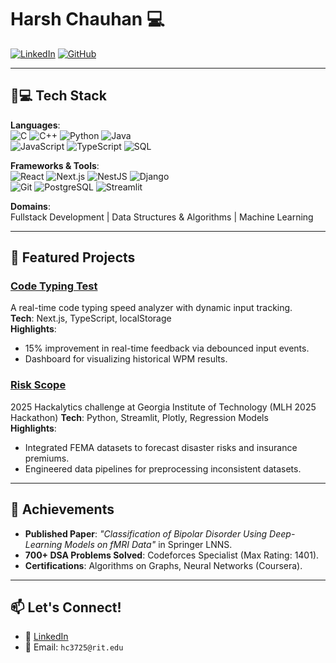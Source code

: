 # Harsh Chauhan 💻

[![LinkedIn](https://img.shields.io/badge/LinkedIn-Connect-blue?style=flat&logo=linkedin)](https://linkedin.com/in/harsh-chauhan-69bb15195/)
[![GitHub](https://img.shields.io/badge/GitHub-Profile-black?style=flat&logo=github)](https://github.com/harsh23exe)

---

## 👨💻 Tech Stack

**Languages**:  
![C](https://img.shields.io/badge/C-%2300599C?logo=c) ![C++](https://img.shields.io/badge/C++-%2300599C?logo=c%2B%2B) ![Python](https://img.shields.io/badge/Python-%233776AB?logo=python) ![Java](https://img.shields.io/badge/Java-%23ED8B00?logo=java)  
![JavaScript](https://img.shields.io/badge/JavaScript-%23F7DF1E?logo=javascript) ![TypeScript](https://img.shields.io/badge/TypeScript-%233178C6?logo=typescript) ![SQL](https://img.shields.io/badge/SQL-%234479A1?logo=postgresql)

**Frameworks & Tools**:  
![React](https://img.shields.io/badge/React-%2361DAFB?logo=react) ![Next.js](https://img.shields.io/badge/Next.js-%23000000?logo=next.js) ![NestJS](https://img.shields.io/badge/NestJS-%23E0234E?logo=nestjs) ![Django](https://img.shields.io/badge/Django-%23092E20?logo=django)  
![Git](https://img.shields.io/badge/Git-%23F05032?logo=git) ![PostgreSQL](https://img.shields.io/badge/PostgreSQL-%234169E1?logo=postgresql) ![Streamlit](https://img.shields.io/badge/Streamlit-%23FF4B4B?logo=streamlit)

**Domains**:  
Fullstack Development | Data Structures & Algorithms | Machine Learning

---

## 🚀 Featured Projects

### [Code Typing Test](https://github.com/harsh23exe/Code-Race)
A real-time code typing speed analyzer with dynamic input tracking.  
**Tech**: Next.js, TypeScript, localStorage  
**Highlights**:  
- 15% improvement in real-time feedback via debounced input events.  
- Dashboard for visualizing historical WPM results.  

### [Risk Scope](https://github.com/harsh23exe/disaster_prediction)
2025 Hackalytics challenge at Georgia Institute of Technology (MLH 2025 Hackathon)
**Tech**: Python, Streamlit, Plotly, Regression Models  
**Highlights**:  
- Integrated FEMA datasets to forecast disaster risks and insurance premiums.  
- Engineered data pipelines for preprocessing inconsistent datasets.  

---

## 🏡 Achievements
- **Published Paper**: *"Classification of Bipolar Disorder Using Deep-Learning Models on fMRI Data"* in Springer LNNS.  
- **700+ DSA Problems Solved**: Codeforces Specialist (Max Rating: 1401).  
- **Certifications**: Algorithms on Graphs, Neural Networks (Coursera).  

---

## 📫 Let's Connect!
- 🔗 [LinkedIn](https://linkedin.com/in/harsh-chauhan-69bb15195/)  
- 📧 Email: `hc3725@rit.edu`  


